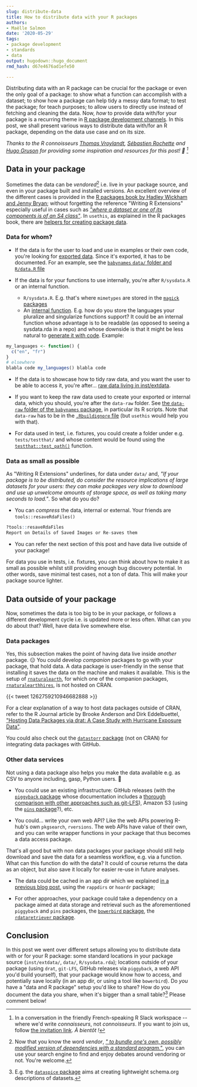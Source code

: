 ```yaml
---
slug: distribute-data
title: How to distribute data with your R packages
authors: 
- Maëlle Salmon
date: '2020-05-29'
tags:
- package development
- standards
- data
output: hugodown::hugo_document
rmd_hash: d67e4676ad1efe50

---
```





Distributing data with an R package can be crucial for the package or even the only goal of a package:
to show what a function can accomplish with a dataset; to show how a package can help tidy a messy data format; to test the package; for teach purposes; to allow users to directly use instead of fetching and cleaning the data.
Now, _how_ to provide data with/for your package is a recurring theme in [R package development channels](/2019/04/11/r-package-devel/).
In this post, we shall present various ways to distribute data with/for an R package, depending on the data use case and on its size.

_Thanks to the R connoisseurs [Thomas Vroylandt](https://tvroylandt.netlify.app/), [Sébastien Rochette](https://statnmap.com/) and [Hugo Gruson](https://www.normalesup.org/~hgruson/) for providing some inspiration and resources for this post! :pray: [^grrr]_

## Data in your package

Sometimes the data can be *vendored*[^vendor] i.e. live in your package source, and even in your package built and installed versions.
An excellent overview of the different cases is provided in the [R packages book by Hadley Wickham and Jenny Bryan](https://r-pkgs.org/data.html); without forgetting the reference "Writing R Extensions" especially useful in cases such as [_"where a dataset or one of its components is of an S4 class"_](https://cran.r-project.org/doc/manuals/r-release/R-exts.html#Data-in-packages).
In `usethis`, as explained in the R packages book, there are [helpers for creating package data](https://usethis.r-lib.org/reference/use_data.html).

### Data for whom?

* If the data is for the user to load and use in examples or their own code, you're looking for [exported data](https://r-pkgs.org/data.html#data-data).
Since it's exported, it has to be documented. 
For an example, see the [`babynames` `data/` folder and `R/data.R` file](https://github.com/hadley/babynames/)

* If the data is for your functions to use internally, you're after `R/sysdata.R` or an internal function.

    * `R/sysdata.R`. E.g. that's where `mimetypes` are stored in the [`magick` packages](https://github.com/ropensci/magick/blob/c116b2b8505f491db72a139b61cd543b7a2ce873/tools/mimetypes.R)
    * An [internal function](/2019/12/12/internal-functions/). E.g. how do you store the languages your pluralize and singularize functions support? It could be an internal function whose advantage is to be readable (as opposed to seeing a sysdata.rda in a repo) and whose downside is that it might be less natural to [generate it with code](/2020/02/10/code-generation/). Example:

```r
my_languages <- function() {
  c("en", "fr")
}
# elsewhere
blabla code my_languages() blabla code
```

* If the data is to showcase how to tidy raw data, and you want the user to be able to access it, you're after... [raw data living in inst/extdata](https://r-pkgs.org/data.html#data-extdata).

* If you want to keep the raw data used to create your exported or internal data, which you should, you're after the `data-raw` folder.
See [the `data-raw` folder of the `babynames` package](https://github.com/hadley/babynames/tree/master/data-raw), in particular its R scripts.
Note that `data-raw` has to be in the [`.Rbuildignore` file](/2020/05/20/rbuildignore/) (but `usethis` would help you with that).

* For data used in test, i.e. fixtures, you could create a folder under e.g. `tests/testthat/` and whose content would be found using the [`testthat::test_path()`](https://testthat.r-lib.org/reference/test_path.html) function.

### Data as small as possible

As "Writing R Extensions" underlines, for data under `data/` and, _"If your package is to be distributed, do consider the resource implications of large datasets for your users: they can make packages very slow to download and use up unwelcome amounts of storage space, as well as taking many seconds to load."_.
So what do you do?

* You can _compress_ the data, internal or external. Your friends are `tools::resaveRdaFiles()`

```r 
?tools::resaveRdaFiles
Report on Details of Saved Images or Re-saves them
```

* You can refer the next section of this post and have data live outside of your package!

For data you use in tests, i.e. fixtures, you can think about how to make it as small as possible whilst still providing enough bug discovery potential.
In other words, save minimal test cases, not a ton of data.
This will make your package source lighter.

## Data outside of your package

Now, sometimes the data is too big to be in your package, or follows a different development cycle i.e. is updated more or less often.
What can you do about that?
Well, have data live somewhere else.

### Data packages

Yes, this subsection makes the point of having data live inside _another_ package.  :expressionless:
You could develop _companion_ packages to go with your package, that hold data.
A data package is user-friendly in the sense that installing it saves the data on the machine and makes it available.
This is the setup of [`rnaturalearth`](https://github.com/ropensci/rnaturalearth), for which one of the companion packages, [`rnaturalearthhires`](https://github.com/ropensci/rnaturalearthhires), is not hosted on CRAN.


{{< tweet 1262759210946682888 >}}

For a clear explanation of a way to host data packages outside of CRAN, refer to the R Journal article by Brooke Anderson and Dirk Eddelbuettel, ["Hosting Data Packages via drat: A Case Study with Hurricane Exposure Data"](https://journal.r-project.org/archive/2017/RJ-2017-026/index.html).

You could also check out the [`datastorr` package](https://docs.ropensci.org/datastorr/) (not on CRAN) for integrating data packages with GitHub.

### Other data services

Not using a data package also helps you make the data available e.g. as CSV to anyone including, gasp, Python users. :snake:

* You could use an existing infrastructure: GitHub releases (with the [`piggyback` package](https://docs.ropensci.org/piggyback/) whose documentation includes a [thorough comparison with other approaches such as git-LFS](https://docs.ropensci.org/piggyback/articles/alternatives.html)), Amazon S3 (using the [`pins` package](http://pins.rstudio.com/)?), etc.

* You could... write your own web API? Like the web APIs powering R-hub's own `pkgsearch`, `rversions`. The web APIs have value of their own, and you can write wrapper functions in your package that thus becomes a data access package.

That's all good but with non data packages your package should still help download and save the data for a seamless workflow, e.g. via a function.
What can this function do with the data?
It could of course returns the data as an object, but also save it locally for easier re-use in future analyses.

* The data could be cached in an app dir which we explained [in a previous blog post](/2020/03/12/user-preferences/), using the `rappdirs` or `hoardr` package;

* For other approaches, your package could take a dependency on a package aimed at data storage and retrieval such as the aforementioned `piggyback` and `pins` packages, the [`bowerbird` package](https://docs.ropensci.org/bowerbird/), the [`rdataretriever` package](https://docs.ropensci.org/rdataretriever/).

## Conclusion

In this post we went over different setups allowing you to distribute data with or for your R package: some standard locations in your package source (`inst/extdata/`, `data/`, `R/sysdata.rda`); locations outside of your package (using `drat`, `git-LFS`, GitHub releases via `piggyback`, a web API you'd build yourself), that your package would know how to access, and potentially save locally (in an app dir, or using a tool like `bowerbird`).
Do _you_ have a "data and R package" setup you'd like to share?
How do you document the data you share, when it's bigger than a small table?[^dataspice]
Please comment below!

[^grrr]: In a conversation in the friendly French-speaking R Slack workspace -- where we'd write _connaisseurs_, not _connoisseurs_. If you want to join us, follow [the invitation link](https://github.com/frrrenchies/frrrenchies#cat-chat-et-discussions-instantan%C3%A9es-cat). _À bientôt !_
[^vendor]: Now that you know the word *vendor*, [_" to bundle one's own, possibly modified version of dependencies with a standard program."_](https://www.wordhippo.com/what-is/the-verb-for/vendor.html), you can use your search engine to find and enjoy debates around vendoring or not. You're welcome.
[^dataspice]: E.g. the [`dataspice` package](https://github.com/ropenscilabs/dataspice) aims at creating lightweight schema.org descriptions of datasets.
